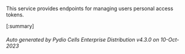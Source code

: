 






This service provides endpoints for managing users personal access tokens.

[:summary]

###### Auto generated by Pydio Cells Enterprise Distribution v4.3.0 on 10-Oct-2023
